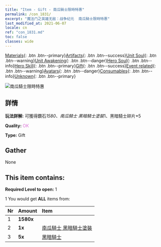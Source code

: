 ```yaml
---
title: "Item - Gift - 南瓜騎士限時特惠"
permalink: /con_1831/
excerpt: "魔法门之英雄无敌：战争纪元  南瓜騎士限時特惠"
last_modified_at: 2021-06-07
locale: cn
ref: "con_1831.md"
toc: false
classes: wide
---
```

 [Materials](/ItemsCN/){: .btn .btn--primary}[Artifacts](/ItemsCN/Artifacts/){: .btn .btn--success}[Unit Soul](/ItemsCN/UnitSoul/){: .btn .btn--warning}[Unit Awakening](/ItemsCN/UnitAwakening/){: .btn .btn--danger}[Hero Soul](/ItemsCN/HeroSoul/){: .btn .btn--info}[Hero Skill](/ItemsCN/HeroSkill/){: .btn .btn--primary}[Gift](/ItemsCN/Gift/){: .btn .btn--success}[Event related](/ItemsCN/Events/){: .btn .btn--warning}[Avatars](/ItemsCN/Avatars/){: .btn .btn--danger}[Consumables](/ItemsCN/Consumables/){: .btn .btn--info}[Unknown](/ItemsCN/Unknown/){: .btn .btn--primary}

 ![南瓜騎士限時特惠](/images/t/i_907453.png)

## 詳情
 **玩法詳解:** 可獲得鑽石*1580、南瓜騎士 黑暗騎士塗裝*1、黑暗騎士碎片*5

 **Quality:** <span style="color: #DA70D6">OK</span>

 **Type:** Gift

## Gather

  None

## This item contains:

 **Required Level to open:** 1

 1 You would get **ALL** items  from:

  | Nr | Amount |     Item    |
  |:---|:-------|:------------|
  | 1 |  **1580x** | <i class="fas fa-gem"/> |  | 
  | 2 |  **1x** | [南瓜騎士 黑暗騎士塗裝](/cn/Items/con_1982/) |  | 
  | 3 |  **5x** | [黑暗騎士](/cn/Items/unt_213/) |  | 

